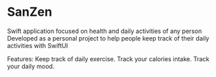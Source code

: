# SanZen
Swift application focused on health and daily activities of any person
Developed as a personal project to help people keep track of their daily activities with SwiftUI

Features:
Keep track of daily exercise.
Track your calories intake.
Track your daily mood.
